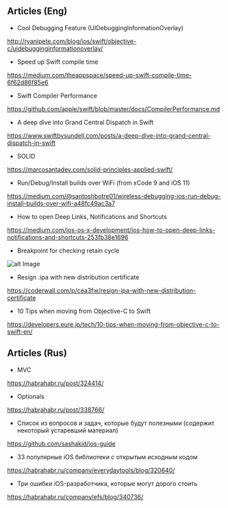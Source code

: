 ## Articles (Eng)

 - Cool Debugging Feature (UIDebuggingInformationOverlay)

  http://ryanipete.com/blog/ios/swift/objective-c/uidebugginginformationoverlay/

  - Speed up Swift compile time

  https://medium.com/theappspace/speed-up-swift-compile-time-6f62d86f85e6

  - Swift Compiler Performance
  
  https://github.com/apple/swift/blob/master/docs/CompilerPerformance.md
  
  - A deep dive into Grand Central Dispatch in Swift

  https://www.swiftbysundell.com/posts/a-deep-dive-into-grand-central-dispatch-in-swift

  - SOLID

  https://marcosantadev.com/solid-principles-applied-swift/
  
  - Run/Debug/Install builds over WiFi (from xCode 9 and iOS 11)
  
  https://medium.com/@santoshbotre01/wireless-debugging-ios-run-debug-install-builds-over-wifi-a48fc49ac3a7

  - How to open Deep Links, Notifications and Shortcuts
 
 https://medium.com/ios-os-x-development/ios-how-to-open-deep-links-notifications-and-shortcuts-253fb38e1696
 
 - Breakpoint for checking retain cycle
 
 ![alt Image](https://user-images.githubusercontent.com/4958215/31266205-5b9d8c0c-aa7b-11e7-8045-3cfb4b694e73.png)

 - Resign .ipa with new distribution certificate

 https://coderwall.com/p/cea3fw/resign-ipa-with-new-distribution-certificate
 
 - 10 Tips when moving from Objective-C to Swift
 
 https://developers.eure.jp/tech/10-tips-when-moving-from-objective-c-to-swift-en/
 
## Articles (Rus)

  - MVC
  
  https://habrahabr.ru/post/324414/
  
  - Optionals
  
  https://habrahabr.ru/post/338766/
  
  - Список из вопросов и задач, которые будут полезными (содержит некоторый устаревший материал)
  
  https://github.com/sashakid/ios-guide
  
  - 33 популярные iOS библиотеки с открытым исходным кодом 
  
  https://habrahabr.ru/company/everydaytools/blog/320640/
  
  - Три ошибки iOS-разработчика, которые могут дорого стоить
  
  https://habrahabr.ru/company/efs/blog/340736/
